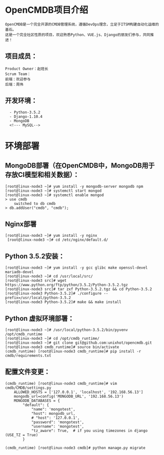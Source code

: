 # OpenCMDB项目介绍

    OpenCMDB是一个完全开源的CMDB管理系统，遵循DevOps理念，立足于ITSM构建自动化运维的基石。
	这是一个完全社区性质的项目，欢迎熟悉Python、VUE.js、Django的朋友们参与，共同推进！

## 项目成员：
    Product Owner：赵班长
	Scrum Team：
	前端：欢迎参与
	后端：周伟
	
## 开发环境：

	  - Python-3.5.2
	  - Django-1.10.4
	  - MongoDB
	  <!--- MySQL-->


# 环境部署

## MongoDB部署（在OpenCMDB中，MongoDB用于存放CI模型和相关数据）：


	[root@linux-node3 ~]# yum install -y mongodb-server mongodb npm
	[root@linux-node3 ~]# systemctl start mongod
	[root@linux-node3 ~]# systemctl enable mongod
	> use cmdb
		switched to db cmdb
	> db.addUser("cmdb", "cmdb");
	

<!--
## MySQL 部署（在OpenCMDB中，MySQL用于存放CMDB管理相关数据）：

	[root@linux-node3 ~]# systemctl start mariadb
	[root@linux-node3 ~]# systemctl enable mariadb
	MariaDB [(none)]> create database cmdb character set utf8 collate utf8_bin;
	MariaDB [(none)]> grant all on cmdb.* to cmdb@localhost identified by 'cmdb';
	MariaDB [(none)]> grant all on cmdb.* to cmdb@'%' identified by 'cmdb';-->


## Nginx部署
	
	[root@linux-node3 ~]# yum install -y nginx
     [root@linux-node3 ~]# cd /etc/nginx/default.d/

	

## Python 3.5.2安装：

	[root@linux-node3 ~]# yum install -y gcc glibc make openssl-devel mariadb-devel
	[root@linux-node3 ~]# cd /usr/local/src/
	[root@linux-node3 src]# wget https://www.python.org/ftp/python/3.5.2/Python-3.5.2.tgz
	[root@linux-node3 src]# tar zxf Python-3.5.2.tgz && cd Python-3.5.2
	[root@linux-node3 Python-3.5.2]# ./configure --prefix=/usr/local/python-3.5.2
	[root@linux-node3 Python-3.5.2]# make && make install


## Python 虚拟环境部署：


	[root@linux-node3 ~]# /usr/local/python-3.5.2/bin/pyvenv /opt/cmdb_runtime
	[root@linux-node3 ~]# cd /opt/cmdb_runtime/
	[root@linux-node3 ~]# git clone git@github.com:unixhot/opencmdb.git
	[root@linux-node3 cmdb_runtime]# source bin/activate
	(cmdb_runtime) [root@linux-node3 cmdb_runtime]# pip install -r cmdb/requirements.txt 

	
## 配置文件变更：

	(cmdb_runtime) [root@linux-node3 cmdb_runtime]# vim cmdb/CMDB/settings.py
		ALLOWED_HOSTS = ['127.0.0.1', 'localhost', '192.168.56.13']
		mongodb_url=config('MONGODB_URL', '192.168.56.13')
		MONGODB_DATABASES = {
			"default": {
				"name": 'mongotest',
				"host": mongodb_url,
				# "host": '127.0.0.1',        
				"password": 'mongotest',
				"username": 'mongotest',
				"tz_aware": True,  # if you using timezones in django (USE_TZ = True)
			}
			
	(cmdb_runtime) [root@linux-node3 cmdb]# python manage.py migrate

